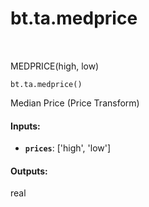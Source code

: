 <div itemscope itemtype="http://developers.google.com/ReferenceObject">
<meta itemprop="name" content="bt.ta.medprice" />
<meta itemprop="path" content="Stable" />
</div>

# bt.ta.medprice

<!-- Insert buttons and diff -->

<table class="tfo-notebook-buttons tfo-api nocontent" align="left">

</table>



MEDPRICE(high, low)

<pre class="devsite-click-to-copy prettyprint lang-py tfo-signature-link">
<code>bt.ta.medprice()
</code></pre>



<!-- Placeholder for "Used in" -->

Median Price (Price Transform)

#### Inputs:


* <b>`prices`</b>: ['high', 'low']


#### Outputs:

real
